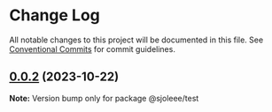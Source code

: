 # Change Log

All notable changes to this project will be documented in this file.
See [Conventional Commits](https://conventionalcommits.org) for commit guidelines.

## [0.0.2](https://github.com/sjoleee/sangjo-design-system/compare/@sjoleee/test@0.0.2-alpha.0...@sjoleee/test@0.0.2) (2023-10-22)

**Note:** Version bump only for package @sjoleee/test
